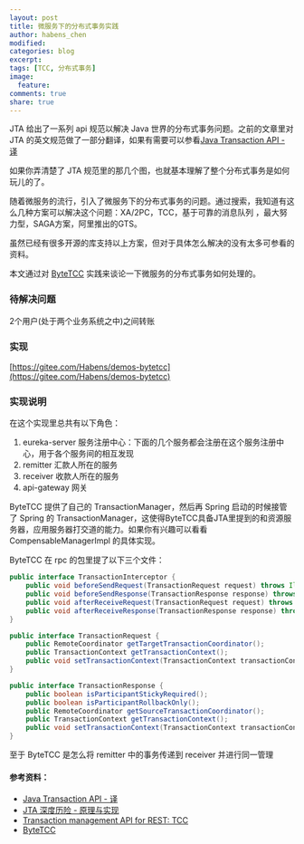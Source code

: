 ```yaml
---
layout: post
title: 微服务下的分布式事务实践
author: habens_chen
modified:
categories: blog
excerpt:
tags: [TCC, 分布式事务]
image:
  feature:
comments: true
share: true
---
```


JTA 给出了一系列 api 规范以解决 Java 世界的分布式事务问题。之前的文章里对 JTA 的英文规范做了一部分翻译，如果有需要可以参看[Java Transaction API - 译](https://habens.github.io/blog/jta/)

如果你弄清楚了 JTA 规范里的那几个图，也就基本理解了整个分布式事务是如何玩儿的了。

随着微服务的流行，引入了微服务下的分布式事务的问题。通过搜索，我知道有这么几种方案可以解决这个问题：XA/2PC，TCC，基于可靠的消息队列 ，最大努力型，SAGA方案，阿里推出的GTS。

虽然已经有很多开源的库支持以上方案，但对于具体怎么解决的没有太多可参看的资料。

本文通过对 [ByteTCC](https://www.bytesoft.org/) 实践来谈论一下微服务的分布式事务如何处理的。

### 待解决问题
2个用户(处于两个业务系统之中)之间转账

### 实现
[https://gitee.com/Habens/demos-bytetcc](https://gitee.com/Habens/demos-bytetcc)

### 实现说明
在这个实现里总共有以下角色：
1. eureka-server 服务注册中心：下面的几个服务都会注册在这个服务注册中心，用于各个服务间的相互发现
2. remitter 汇款人所在的服务
3. receiver 收款人所在的服务
4. api-gateway 网关

ByteTCC 提供了自己的 TransactionManager，然后再 Spring 启动的时候接管了 Spring 的 TransactionManager，这使得ByteTCC具备JTA里提到的和资源服务器，应用服务器打交道的能力。如果你有兴趣可以看看 CompensableManagerImpl 的具体实现。

ByteTCC 在 rpc 的包里提了以下三个文件：
```java
public interface TransactionInterceptor {
    public void beforeSendRequest(TransactionRequest request) throws IllegalStateException;
    public void beforeSendResponse(TransactionResponse response) throws IllegalStateException;
    public void afterReceiveRequest(TransactionRequest request) throws IllegalStateException;
    public void afterReceiveResponse(TransactionResponse response) throws IllegalStateException;
}
```
```java
public interface TransactionRequest {
    public RemoteCoordinator getTargetTransactionCoordinator();
    public TransactionContext getTransactionContext();
    public void setTransactionContext(TransactionContext transactionContext);
}
```
```java
public interface TransactionResponse {
    public boolean isParticipantStickyRequired();
    public boolean isParticipantRollbackOnly();
    public RemoteCoordinator getSourceTransactionCoordinator();
    public TransactionContext getTransactionContext();
    public void setTransactionContext(TransactionContext transactionContext);
}
```

至于 ByteTCC 是怎么将 remitter 中的事务传递到 receiver 并进行同一管理


#### 参考资料：
* [Java Transaction API - 译](https://habens.github.io/blog/jta/)
* [JTA 深度历险 - 原理与实现](https://www.ibm.com/developerworks/cn/java/j-lo-jta/)
* [Transaction management API for REST: TCC](https://www.atomikos.com/Blog/TransactionManagementAPIForRESTTCC)
* [ByteTCC](https://www.bytesoft.org/)
